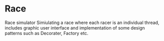 # Race
Race simulator
Simiulating a race where each racer is an individual thread,
includes graphic user interface and implementation of some design patterns such as Decorater, Factory etc.

